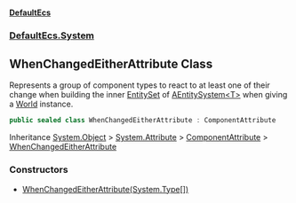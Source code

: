 #### [DefaultEcs](./index.md 'index')
### [DefaultEcs.System](./DefaultEcs-System.md 'DefaultEcs.System')
## WhenChangedEitherAttribute Class
Represents a group of component types to react to at least one of their change when building the inner [EntitySet](./DefaultEcs-EntitySet.md 'DefaultEcs.EntitySet') of [AEntitySystem&lt;T&gt;](./DefaultEcs-System-AEntitySystem-T-.md 'DefaultEcs.System.AEntitySystem&lt;T&gt;') when giving a [World](./DefaultEcs-World.md 'DefaultEcs.World') instance.  
```C#
public sealed class WhenChangedEitherAttribute : ComponentAttribute
```
Inheritance [System.Object](https://docs.microsoft.com/en-us/dotnet/api/System.Object 'System.Object') &gt; [System.Attribute](https://docs.microsoft.com/en-us/dotnet/api/System.Attribute 'System.Attribute') &gt; [ComponentAttribute](./DefaultEcs-System-ComponentAttribute.md 'DefaultEcs.System.ComponentAttribute') &gt; [WhenChangedEitherAttribute](./DefaultEcs-System-WhenChangedEitherAttribute.md 'DefaultEcs.System.WhenChangedEitherAttribute')  
### Constructors
- [WhenChangedEitherAttribute(System.Type[])](./DefaultEcs-System-WhenChangedEitherAttribute-WhenChangedEitherAttribute(System-Type--).md 'DefaultEcs.System.WhenChangedEitherAttribute.WhenChangedEitherAttribute(System.Type[])')
